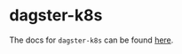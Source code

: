 # dagster-k8s

The docs for `dagster-k8s` can be found
[here](https://docs.dagster.io/_apidocs/libraries/dagster_k8s).

